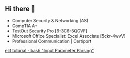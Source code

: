 ## Hi there 👋
- Computer Security & Networking (AS)
- CompTIA A+
- TestOut Security Pro [6-3C6-5QGVF]
- Microsoft Office Specialist: Excel Associate [5ckr-4wvV]
- Professional Communication | Certiport


[elif tutorial - bash "Input Parameter Parsing"](https://github.com/janikaralee/interactive-tutorials/blob/master/tutorials/learnshell.org/en/elif.md)
